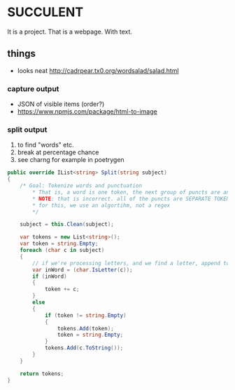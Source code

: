 # SUCCULENT

It is a project. That is a webpage. With text.

## things

- looks neat <http://cadrpear.tx0.org/wordsalad/salad.html>

### capture output

- JSON of visible items (order?)
- <https://www.npmjs.com/package/html-to-image>

### split output

1. to find "words" etc.
1. break at percentage chance
1. see charng for example in poetrygen

```csharp
public override IList<string> Split(string subject)
{
    /* Goal: Tokenize words and punctuation
        * That is, a word is one token, the next group of puncts are another token
        * NOTE: that is incorrect. all of the puncts are SEPARATE TOKENS, not as a group
        * for this, we use an algortihm, not a regex
        */

    subject = this.Clean(subject);

    var tokens = new List<string>();
    var token = string.Empty;
    foreach (char c in subject)
    {
        // if we're processing letters, and we find a letter, append to word
        var inWord = (char.IsLetter(c));
        if (inWord)
        {
            token += c;
        }
        else
        {
            if (token != string.Empty)
            {
                tokens.Add(token);
                token = string.Empty;
            }
            tokens.Add(c.ToString());
        }
    }

    return tokens;
}
```
